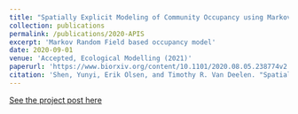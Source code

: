 ```yaml
---
title: "Spatially Explicit Modeling of Community Occupancy using Markov Random Field Models with Imperfect Observation: Mesocarnivores in Apostle Islands National Lakeshore."
collection: publications
permalink: /publications/2020-APIS
excerpt: 'Markov Random Field based occupancy model'
date: 2020-09-01
venue: 'Accepted, Ecological Modelling (2021)'
paperurl: 'https://www.biorxiv.org/content/10.1101/2020.08.05.238774v2.abstract'
citation: 'Shen, Yunyi, Erik Olsen, and Timothy R. Van Deelen. "Spatially Explicit Modeling of Community Occupancy using Markov Random Field Models with Imperfect Observation: Mesocarnivores in Apostle Islands National Lakeshore." BioRxiv (2020).'
---
```


[See the project post here](https://YunyiShen.github.io/research/2019-IsingOccu)


